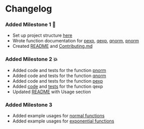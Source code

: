 # Changelog

<!--next-version-placeholder-->

### Added Milestone 1 🚀
- Set up project structure [here](https://github.com/UBC-MDS/mathdistops/commit/85d03c48e6c40e6c847fa62cb253ea741ba9007d)
- Wrote function documentation for [pexp](https://github.com/UBC-MDS/mathdistops/commit/b2bcb9e65ce584b8b95b859ddbcfbde18b8714db), [qexp](https://github.com/UBC-MDS/mathdistops/commit/69c1e85b38c34209ad840f706755790557e94881), [qnorm](https://github.com/UBC-MDS/mathdistops/commit/3166bf337375eee1829c5b30efc176f39188c7d5), [pnorm](https://github.com/UBC-MDS/mathdistops/commit/3166bf337375eee1829c5b30efc176f39188c7d5)
- Created [README](https://github.com/UBC-MDS/mathdistops/commit/0cd1c468e883f2afba0c69c43a9f1ffa57341f0f) and [Contributing.md](https://github.com/UBC-MDS/mathdistops/commit/6832d2c5006c84204edb0c4195e4e7f2cece68ad)

### Added Milestone 2 💥
- Added code and tests for the function [pnorm](https://github.com/UBC-MDS/mathdistops/commit/3b9fb4acd166ed1801989b5b82bfe1a3fceca1a2)
- Added code and tests for the function [qnorm](https://github.com/UBC-MDS/mathdistops/commit/5ea6e0c825da601c231b0ca69b88c1a9294a8246)
- Added code and tests for the function [pexp](https://github.com/UBC-MDS/mathdistops/commit/0294fc3b6dd6de193e65c478039c7ebf3fe3c936)
- Added [code](https://github.com/UBC-MDS/mathdistops/commit/8edc6efeb2c0e6c7fd7903313aecdb17d307da5a) and [tests](https://github.com/UBC-MDS/mathdistops/commit/0916bb33b639abd81cf4d0dfab949c8c500a0269) for the function qexp
- Updated [README](https://github.com/UBC-MDS/mathdistops/commit/7120b8df774f610c99a44103c45f8d95a215445a) with Usage section

### Added Milestone 3
- Added example usages for [normal functions](https://github.com/UBC-MDS/mathdistops/commit/aae981bee22f116c318372d9c87e07558a4c7b18)
- Added example usages for [exponential functions](https://github.com/UBC-MDS/mathdistops/commit/5ec71286f723739a71aea803213ea00141bb6b33)
